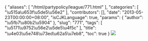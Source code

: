 {
    "aliases": [
        "/html/partypolicy/league/771.html"
    ],
    "categories": [
        "\u515a\u653f\u5de5\u56e2"
    ],
    "contributors": [],
    "date": "2013-05-23T00:00:00+08:00",
    "isCJKLanguage": true,
    "params": {
        "author": "\u5fb7\u80b2\u5904"
    },
    "slug": "771",
    "tags": [
        "\u5171\u9752\u56e2\u5de5\u4f5c"
    ],
    "title": "\u4e03\u5e748\u73ed\u62a5\u7eb8",
    "toc": true
}
![](https://cdn.tfls.online/mirror/full/103009dfc3813b74a1a8417ee8af937aa0cf477b.jpg)

